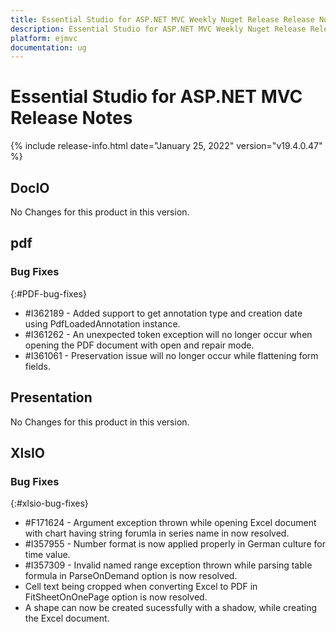 ```yaml
---
title: Essential Studio for ASP.NET MVC Weekly Nuget Release Release Notes  
description: Essential Studio for ASP.NET MVC Weekly Nuget Release Release Notes  
platform: ejmvc
documentation: ug
---
```


# Essential Studio for ASP.NET MVC  Release Notes  

{% include release-info.html date="January 25, 2022"  version="v19.4.0.47" %} 






## DocIO

No Changes for this product in this version.

[//]: # "Delete the contents of this file while new content is added."

## pdf

### Bug Fixes
{:#PDF-bug-fixes}

* \#I362189 - Added support to get annotation type and creation date using PdfLoadedAnnotation instance. 
* \#I361262 - An unexpected token exception will no longer occur when opening the PDF document with open and repair mode. 
* \#I361061 - Preservation issue will no longer occur while flattening form fields.  

## Presentation

No Changes for this product in this version.

[//]: # "Delete the contents of this file while new content is added."

## XlsIO

### Bug Fixes
{:#xlsio-bug-fixes}

* \#F171624 - Argument exception thrown while opening Excel document with chart having string forumla in series name in now resolved.
* \#I357955 - Number format is now applied properly in German culture for time value.
* \#I357309 - Invalid named range exception thrown while parsing table formula in ParseOnDemand option is now resolved.
* Cell text being cropped when converting Excel to PDF in FitSheetOnOnePage option is now resolved.
* A shape can now be created sucessfully with a shadow, while creating the Excel document.

